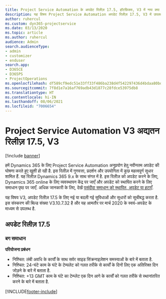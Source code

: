 ```yaml
---
title: Project Service Automation के अपडेट रिलीज़ 17.5, हॉटफ़िक्स, V3 में नया क्या है और उसमें क्या परिवर्तन हुआ है
description: यह विषय Project Service Automation अपडेट रिलीज़ 17.5, V3 में उपलब्ध सुविधाओं और सुधारों को सूचीबद्ध करता है.
author: ruhercul
ms.custom: dyn365-projectservice
ms.date: 03/13/2020
ms.topic: article
ms.author: ruhercul
audience: Admin
search.audienceType:
- admin
- customizer
- enduser
search.app:
- D365CE
- D365PS
- ProjectOperations
ms.openlocfilehash: df589cf9edc51e33ff33f486ba238d4f542297436d4bdaa80bd8af59b65e7481
ms.sourcegitcommit: 7f8d1e7a16af769adb43d1877c28fdce53975db8
ms.translationtype: HT
ms.contentlocale: hi-IN
ms.lasthandoff: 08/06/2021
ms.locfileid: "7006654"
---
```

# <a name="project-service-automation-update-release-175-v3"></a>Project Service Automation V3 अद्यतन रिलीज़ 17.5, V3

[!include [banner](../includes/psa-now-project-operations.md)]

हमें Dynamics 365 के लिए Project Service Automation अनुप्रयोग हेतु नवीनतम अपडेट की घोषणा करते हुए खुशी हो रही है. इस रिलीज़ में गुणवत्ता, प्रदर्शन और उपयोगिता में कुछ महत्वपूर्ण सुधार शामिल हैं.  यह रिलीज़ Dynamics 365 9.x के साथ संगत में है. इस रिलीज़ को अपडेट करने के लिए, Dynamics 365 online के लिए व्यवस्थापन केंद्र पर जाएँ और अपडेट को स्थापित करने के लिए समाधान पृष्ठ पर जाएँ. अधिक जानकारी के लिए, देखें [पसंदीदा समाधान को स्थापित, अपडेट या हटाएँ](/power-platform/admin/install-remove-preferred-solution).

यह विषय V3, अपडेट रिलीज़ 17.5 के लिए नई या बदली गई सुविधाओं और सुधारों को सूचीबद्ध करता है. इस संस्करण की बिल्ड संख्या V3.10.7.32 है और यह आमतौर पर मार्च 2020 के स्वयं-अपडेट के माध्यम से उपलब्ध है.


## <a name="update-release-175"></a>अपडेट रिलीज़ 17.5

### <a name="bug-fixes"></a>बग समाधान


**परियोजना प्रबंधन**

- निश्चित: लंबी अवधि के कार्यों के साथ सर्वर साइड सिंक्रनाइज़ेशन समस्याओं के बारे में बताता है.
- निश्चित: 24-घंटे काम के घंटे के टेम्पलेट को गलत तरीके से कार्यों के दिनों लिए एक अतिरिक्त दिन जोड़ने के बारे में बताता है.
- निश्चित: +13 GMT काम के घंटे का टेम्प्लेट एक दिन आगे के कार्यों को गलत तरीके से स्थानांतरित करने के बारे में बताता है.



[!INCLUDE[footer-include](../includes/footer-banner.md)]